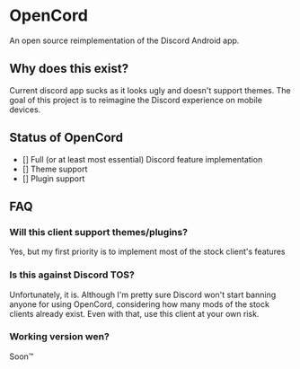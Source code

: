 # OpenCord
An open source reimplementation of the Discord Android app.

## Why does this exist?
Current discord app sucks as it looks ugly and doesn't support themes. The goal of this
project is to reimagine the Discord experience on mobile devices.

## Status of OpenCord
- [] Full (or at least most essential) Discord feature implementation
- [] Theme support
- [] Plugin support

## FAQ

### Will this client support themes/plugins?
Yes, but my first priority is to implement most of the stock client's features

### Is this against Discord TOS?
Unfortunately, it is. Although I'm pretty sure Discord won't start banning anyone 
for using OpenCord, considering how many mods of the stock clients already exist.
Even with that, use this client at your own risk.

### Working version wen?
Soon™
